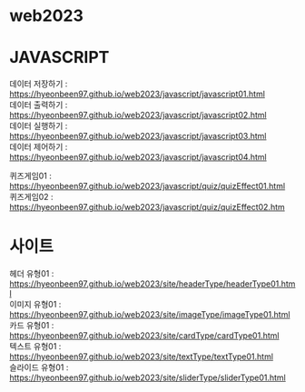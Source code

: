 # web2023


# JAVASCRIPT   
데이터 저장하기 : https://hyeonbeen97.github.io/web2023/javascript/javascript01.html     
데이터 출력하기 : https://hyeonbeen97.github.io/web2023/javascript/javascript02.html   
데이터 실행하기 : https://hyeonbeen97.github.io/web2023/javascript/javascript03.html   
데이터 제어하기 : https://hyeonbeen97.github.io/web2023/javascript/javascript04.html   
   
퀴즈게임01 : https://hyeonbeen97.github.io/web2023/javascript/quiz/quizEffect01.html    
퀴즈게임02 : https://hyeonbeen97.github.io/web2023/javascript/quiz/quizEffect02.htm          
 
# 사이트            
헤더 유형01 : https://hyeonbeen97.github.io/web2023/site/headerType/headerType01.html         
이미지 유형01 : https://hyeonbeen97.github.io/web2023/site/imageType/imageType01.html      
카드 유형01 : https://hyeonbeen97.github.io/web2023/site/cardType/cardType01.html     
텍스트 유형01 : https://hyeonbeen97.github.io/web2023/site/textType/textType01.html      
슬라이드 유형01 : https://hyeonbeen97.github.io/web2023/site/sliderType/sliderType01.html     
